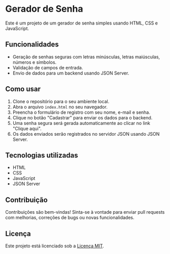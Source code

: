 # Gerador de Senha

Este é um projeto de um gerador de senha simples usando HTML, CSS e JavaScript.

## Funcionalidades

- Geração de senhas seguras com letras minúsculas, letras maiúsculas, números e símbolos.
- Validação de campos de entrada.
- Envio de dados para um backend usando JSON Server.

## Como usar

1. Clone o repositório para o seu ambiente local.
2. Abra o arquivo `index.html` no seu navegador.
3. Preencha o formulário de registro com seu nome, e-mail e senha.
4. Clique no botão "Cadastrar" para enviar os dados para o backend.
5. Uma senha segura será gerada automaticamente ao clicar no link "Clique aqui".
6. Os dados enviados serão registrados no servidor JSON usando JSON Server.

## Tecnologias utilizadas

- HTML
- CSS
- JavaScript
- JSON Server

## Contribuição

Contribuições são bem-vindas! Sinta-se à vontade para enviar pull requests com melhorias, correções de bugs ou novas funcionalidades.

## Licença

Este projeto está licenciado sob a [Licença MIT](LICENSE).


